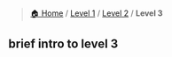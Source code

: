 > [🏠 Home](index.md) / [Level 1](level-1.md) / [Level 2](level-2.md) / **Level 3**
## brief intro to level 3
